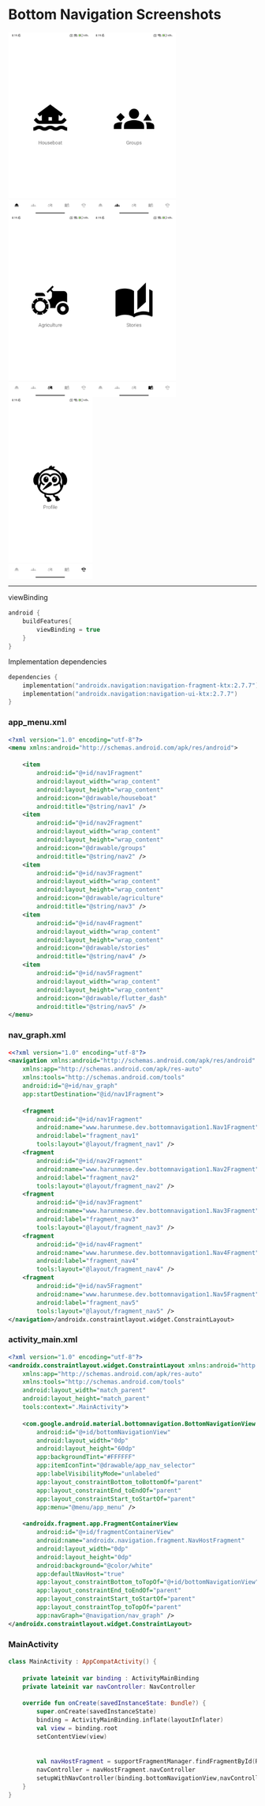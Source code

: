 # Bottom Navigation Screenshots

<img align="left" src="https://github.com/harun-mese/bottom_navigation_1/blob/master/app/src/main/res/drawable/bn_home.png?raw=true" width="170"/>
<img align="left" src="https://github.com/harun-mese/bottom_navigation_1/blob/master/app/src/main/res/drawable/bn_groups.png?raw=true" width="170"/>
<img align="left" src="https://github.com/harun-mese/bottom_navigation_1/blob/master/app/src/main/res/drawable/bn_arc.png?raw=true" width="170"/>
<img align="left" src="https://github.com/harun-mese/bottom_navigation_1/blob/master/app/src/main/res/drawable/bn_stories.png?raw=true" width="170"/>
<img align="center" src="https://github.com/harun-mese/bottom_navigation_1/blob/master/app/src/main/res/drawable/bn_profile.png?raw=true" width="170"/>

<hr>

viewBinding
```kotlin
android {
    buildFeatures{
        viewBinding = true
    }
}
```


Implementation dependencies 

```kotlin
dependencies {
    implementation("androidx.navigation:navigation-fragment-ktx:2.7.7")
    implementation("androidx.navigation:navigation-ui-ktx:2.7.7")
}
```

### app_menu.xml

```xml
<?xml version="1.0" encoding="utf-8"?>
<menu xmlns:android="http://schemas.android.com/apk/res/android">

    <item
        android:id="@+id/nav1Fragment"
        android:layout_width="wrap_content"
        android:layout_height="wrap_content"
        android:icon="@drawable/houseboat"
        android:title="@string/nav1" />
    <item
        android:id="@+id/nav2Fragment"
        android:layout_width="wrap_content"
        android:layout_height="wrap_content"
        android:icon="@drawable/groups"
        android:title="@string/nav2" />
    <item
        android:id="@+id/nav3Fragment"
        android:layout_width="wrap_content"
        android:layout_height="wrap_content"
        android:icon="@drawable/agriculture"
        android:title="@string/nav3" />
    <item
        android:id="@+id/nav4Fragment"
        android:layout_width="wrap_content"
        android:layout_height="wrap_content"
        android:icon="@drawable/stories"
        android:title="@string/nav4" />
    <item
        android:id="@+id/nav5Fragment"
        android:layout_width="wrap_content"
        android:layout_height="wrap_content"
        android:icon="@drawable/flutter_dash"
        android:title="@string/nav5" />
</menu>
```
### nav_graph.xml

```xml
<<?xml version="1.0" encoding="utf-8"?>
<navigation xmlns:android="http://schemas.android.com/apk/res/android"
    xmlns:app="http://schemas.android.com/apk/res-auto"
    xmlns:tools="http://schemas.android.com/tools"
    android:id="@+id/nav_graph"
    app:startDestination="@id/nav1Fragment">

    <fragment
        android:id="@+id/nav1Fragment"
        android:name="www.harunmese.dev.bottomnavigation1.Nav1Fragment"
        android:label="fragment_nav1"
        tools:layout="@layout/fragment_nav1" />
    <fragment
        android:id="@+id/nav2Fragment"
        android:name="www.harunmese.dev.bottomnavigation1.Nav2Fragment"
        android:label="fragment_nav2"
        tools:layout="@layout/fragment_nav2" />
    <fragment
        android:id="@+id/nav3Fragment"
        android:name="www.harunmese.dev.bottomnavigation1.Nav3Fragment"
        android:label="fragment_nav3"
        tools:layout="@layout/fragment_nav3" />
    <fragment
        android:id="@+id/nav4Fragment"
        android:name="www.harunmese.dev.bottomnavigation1.Nav4Fragment"
        android:label="fragment_nav4"
        tools:layout="@layout/fragment_nav4" />
    <fragment
        android:id="@+id/nav5Fragment"
        android:name="www.harunmese.dev.bottomnavigation1.Nav5Fragment"
        android:label="fragment_nav5"
        tools:layout="@layout/fragment_nav5" />
</navigation>/androidx.constraintlayout.widget.ConstraintLayout>

```
### activity_main.xml

```xml
<?xml version="1.0" encoding="utf-8"?>
<androidx.constraintlayout.widget.ConstraintLayout xmlns:android="http://schemas.android.com/apk/res/android"
    xmlns:app="http://schemas.android.com/apk/res-auto"
    xmlns:tools="http://schemas.android.com/tools"
    android:layout_width="match_parent"
    android:layout_height="match_parent"
    tools:context=".MainActivity">

    <com.google.android.material.bottomnavigation.BottomNavigationView
        android:id="@+id/bottomNavigationView"
        android:layout_width="0dp"
        android:layout_height="60dp"
        app:backgroundTint="#FFFFFF"
        app:itemIconTint="@drawable/app_nav_selector"
        app:labelVisibilityMode="unlabeled"
        app:layout_constraintBottom_toBottomOf="parent"
        app:layout_constraintEnd_toEndOf="parent"
        app:layout_constraintStart_toStartOf="parent"
        app:menu="@menu/app_menu" />

    <androidx.fragment.app.FragmentContainerView
        android:id="@+id/fragmentContainerView"
        android:name="androidx.navigation.fragment.NavHostFragment"
        android:layout_width="0dp"
        android:layout_height="0dp"
        android:background="@color/white"
        app:defaultNavHost="true"
        app:layout_constraintBottom_toTopOf="@+id/bottomNavigationView"
        app:layout_constraintEnd_toEndOf="parent"
        app:layout_constraintStart_toStartOf="parent"
        app:layout_constraintTop_toTopOf="parent"
        app:navGraph="@navigation/nav_graph" />
</androidx.constraintlayout.widget.ConstraintLayout>

```
### MainActivity

```kotlin
class MainActivity : AppCompatActivity() {

    private lateinit var binding : ActivityMainBinding
    private lateinit var navController: NavController

    override fun onCreate(savedInstanceState: Bundle?) {
        super.onCreate(savedInstanceState)
        binding = ActivityMainBinding.inflate(layoutInflater)
        val view = binding.root
        setContentView(view)


        val navHostFragment = supportFragmentManager.findFragmentById(R.id.fragmentContainerView) as NavHostFragment
        navController = navHostFragment.navController
        setupWithNavController(binding.bottomNavigationView,navController)
    }
}
```
